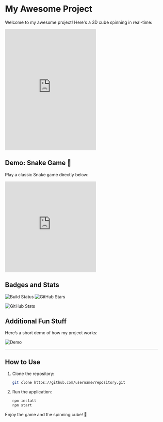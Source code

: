 # My Awesome Project

Welcome to my awesome project! Here's a 3D cube spinning in real-time:

<iframe height="400" style="border: 0px;" scrolling="no" title="3D Cube" src="https://codepen.io/pen?template=xyz123" frameborder="no" allowtransparency="true" allowfullscreen="true"></iframe>

## Demo: Snake Game 🐍

Play a classic Snake game directly below:

<iframe height="300" style="border: 0px;" scrolling="no" title="Snake Game" src="https://codepen.io/pen?template=abc123" frameborder="no" allowtransparency="true" allowfullscreen="true"></iframe>

## Badges and Stats

![Build Status](https://img.shields.io/github/workflow/status/username/repository/CI)
![GitHub Stars](https://img.shields.io/github/stars/username/repository)

![GitHub Stats](https://github-readme-stats.vercel.app/api?username=your-username&show_icons=true)

## Additional Fun Stuff

Here’s a short demo of how my project works:

![Demo](https://path-to-demo-gif.com/demo.gif)

---

## How to Use

1. Clone the repository:
    ```bash
    git clone https://github.com/username/repository.git
    ```

2. Run the application:
    ```bash
    npm install
    npm start
    ```

Enjoy the game and the spinning cube! 🚀
